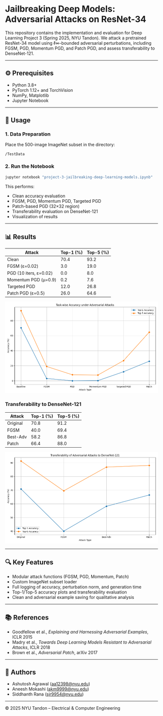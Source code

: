 
# Jailbreaking Deep Models: Adversarial Attacks on ResNet-34

This repository contains the implementation and evaluation for Deep Learning Project 3 (Spring 2025, NYU Tandon). We attack a pretrained ResNet-34 model using ℓ∞-bounded adversarial perturbations, including FGSM, PGD, Momentum PGD, and Patch PGD, and assess transferability to DenseNet-121.

---

## ⚙️ Prerequisites

- Python 3.8+
- PyTorch 1.12+ and TorchVision
- NumPy, Matplotlib
- Jupyter Notebook


---

## 🚀 Usage

### 1. Data Preparation

Place the 500-image ImageNet subset in the directory:

```
/TestData
```

### 2. Run the Notebook

```bash
jupyter notebook "project-3-jailbreaking-deep-learning-models.ipynb"
```

This performs:
- Clean accuracy evaluation
- FGSM, PGD, Momentum PGD, Targeted PGD
- Patch-based PGD (32×32 region)
- Transferability evaluation on DenseNet-121
- Visualization of results

---

## 📊 Results

| Attack                | Top-1 (%) | Top-5 (%) |
|-----------------------|-----------|-----------|
| Clean                 | 70.4      | 93.2      |
| FGSM (ε=0.02)         | 3.0       | 19.0      |
| PGD (10 iters, ε=0.02)| 0.0       | 8.0       |
| Momentum PGD (μ=0.9)  | 0.2       | 7.6       |
| Targeted PGD          | 12.0      | 26.8      |
| Patch PGD (ε=0.5)     | 26.0      | 64.6      |

![Accuracy Comparison](accuracy_per_task.png)

### Transferability to DenseNet-121

| Attack   | Top-1 (%) | Top-5 (%) |
|----------|-----------|-----------|
| Original | 70.8      | 91.2      |
| FGSM     | 40.0      | 69.4      |
| Best-Adv | 58.2      | 86.8      |
| Patch    | 66.4      | 88.0      |

![Transferability Plot](transferability_line_plot.png)

---

## 🔍 Key Features

- Modular attack functions (FGSM, PGD, Momentum, Patch)
- Custom ImageNet subset loader
- Full logging of accuracy, perturbation norm, and generation time
- Top-1/Top-5 accuracy plots and transferability evaluation
- Clean and adversarial example saving for qualitative analysis

---

## 📚 References

- Goodfellow et al., *Explaining and Harnessing Adversarial Examples*, ICLR 2015
- Madry et al., *Towards Deep Learning Models Resistant to Adversarial Attacks*, ICLR 2018
- Brown et al., *Adversarial Patch*, arXiv 2017

---

## 👥 Authors

- Ashutosh Agrawal (aa12398@nyu.edu)
- Aneesh Mokashi (akm9999@nyu.edu)
- Siddhanth Rana (sjr9954@nyu.edu)

---

© 2025 NYU Tandon – Electrical & Computer Engineering
